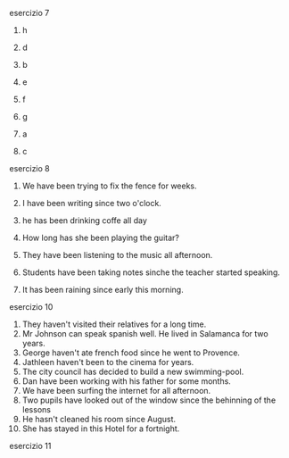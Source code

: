 esercizio 7

1. h

2. d

3. b

4. e

5. f

6. g

7. a

8. c

esercizio 8

1. We have been trying to fix the fence for weeks.

2. I have been writing since two o'clock.

3. he has been drinking coffe all day

4. How long has she been playing  the guitar?

5. They have been listening to the music all afternoon.

6. Students have been taking notes sinche the teacher started speaking.

7. It has been raining since early this morning.

esercizio 10

1. They haven't visited their relatives for a long time.
2. Mr Johnson can speak spanish well. He lived in Salamanca for two years.
3. George haven't ate french food since he went to Provence.
4. Jathleen haven't been to the cinema for years.
5. The city council has decided to build a new swimming-pool.
6. Dan have been working with his father for some months.
7. We have been surfing the internet for all afternoon.
8. Two pupils have looked out of the window since the behinning of the lessons
9. He hasn't cleaned his room since August.
10. She has stayed in this Hotel for a fortnight.

esercizio 11
